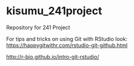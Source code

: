 # kisumu_241project
Repository for 241 Project


For tips and tricks on using Git with RStudio look:
https://happygitwithr.com/rstudio-git-github.html

http://r-bio.github.io/intro-git-rstudio/